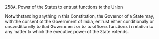 258A. Power of the States to entrust functions to the Union

Notwithstanding anything in this Constitution, the Governor of a State may, with the consent of the Government of India, entrust either conditionally or unconditionally to that Government or to its officers functions in relation to any matter to which the executive power of the State extends.

